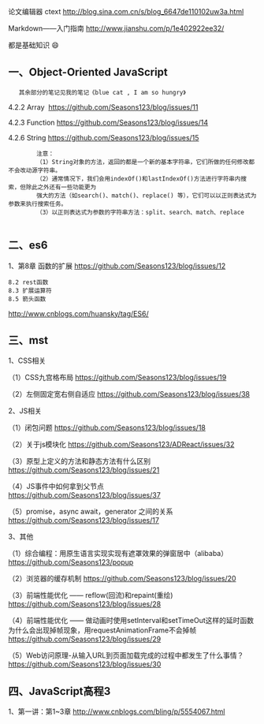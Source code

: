 论文编辑器 ctext http://blog.sina.com.cn/s/blog_6647de110102uw3a.html

Markdown——入门指南 http://www.jianshu.com/p/1e402922ee32/

都是基础知识 :smile:

##  一、Object-Oriented JavaScript       

       其余部分的笔记见我的笔记《blue cat , I am so hungry》
     
4.2.2 Array  https://github.com/Seasons123/blog/issues/11

4.2.3 Function https://github.com/Seasons123/blog/issues/14

4.2.6 String  https://github.com/Seasons123/blog/issues/15

            注意：
            （1）String对象的方法，返回的都是一个新的基本字符串，它们所做的任何修改都不会改动源字符串。
            （2）通常情况下，我们会用indexOf()和lastIndexOf()方法进行字符串内搜索，但除此之外还有一些功能更为
            强大的方法（如search()、match()、replace() 等），它们可以以正则表达式为参数来执行搜索任务。
            （3）以正则表达式为参数的字符串方法：split、search、match、replace        


## 二、es6

1、第8章 函数的扩展  https://github.com/Seasons123/blog/issues/12

    8.2 rest函数
    8.3 扩展运算符
    8.5 箭头函数

http://www.cnblogs.com/huansky/tag/ES6/ 



## 三、mst

1、CSS相关

（1）CSS九宫格布局 https://github.com/Seasons123/blog/issues/19

（2）左侧固定宽右侧自适应 https://github.com/Seasons123/blog/issues/38

2、JS相关

（1）闭包问题 https://github.com/Seasons123/blog/issues/18

（2）关于js模块化 https://github.com/Seasons123/ADReact/issues/32

（3）原型上定义的方法和静态方法有什么区别 https://github.com/Seasons123/blog/issues/21

（4）JS事件中如何拿到父节点 https://github.com/Seasons123/blog/issues/37

（5）promise，async await，generator 之间的关系 https://github.com/Seasons123/blog/issues/17

3、其他

（1）综合编程：用原生语言实现实现有遮罩效果的弹窗居中（alibaba） https://github.com/Seasons123/popup

（2）浏览器的缓存机制 https://github.com/Seasons123/blog/issues/20

（3）前端性能优化 —— reflow(回流)和repaint(重绘) https://github.com/Seasons123/blog/issues/28

（4）前端性能优化 —— 做动画时使用setInterval和setTimeOut这样的延时函数为什么会出现掉帧现象，用requestAnimationFrame不会掉帧
   https://github.com/Seasons123/blog/issues/29
   
（5）Web访问原理-从输入URL到页面加载完成的过程中都发生了什么事情？
   https://github.com/Seasons123/blog/issues/30



## 四、JavaScript高程3

1、第一讲：第1~3章 http://www.cnblogs.com/bling/p/5554067.html
